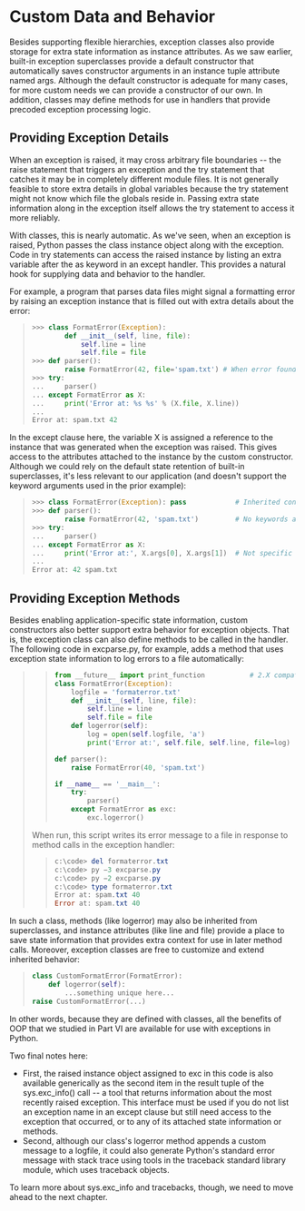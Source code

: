 # Custom Data and Behavior
Besides supporting flexible hierarchies, exception classes also provide storage for extra state information as instance attributes. As we saw earlier, built-in exception superclasses provide a default constructor that automatically saves constructor arguments in an instance tuple attribute named args. Although the default constructor is adequate for many cases, for more custom needs we can provide a constructor of our own. In addition, classes may define methods for use in handlers that provide precoded exception processing logic.

## Providing Exception Details
When an exception is raised, it may cross arbitrary file boundaries -- the raise statement that triggers an exception and the try statement that catches it may be in completely different module files. It is not generally feasible to store extra details in global variables because the try statement might not know which file the globals reside in. Passing extra state information along in the exception itself allows the try statement to access it more reliably.

With classes, this is nearly automatic. As we've seen, when an exception is raised, Python passes the class instance object along with the exception. Code in try statements can access the raised instance by listing an extra variable after the as keyword in an except handler. This provides a natural hook for supplying data and behavior to the handler.

For example, a program that parses data files might signal a formatting error by raising an exception instance that is filled out with extra details about the error:
> ```python
> >>> class FormatError(Exception):
>         def __init__(self, line, file):
>             self.line = line
>             self.file = file
> >>> def parser():
>         raise FormatError(42, file='spam.txt') # When error found
> >>> try:
> ...     parser()
> ... except FormatError as X:
> ...     print('Error at: %s %s' % (X.file, X.line))
> ...
> Error at: spam.txt 42
> ```

In the except clause here, the variable X is assigned a reference to the instance that was generated when the exception was raised. This gives access to the attributes attached to the instance by the custom constructor. Although we could rely on the default state retention of built-in superclasses, it's less relevant to our application (and doesn't support the keyword arguments used in the prior example):
> ```python
> >>> class FormatError(Exception): pass 			# Inherited constructor
> >>> def parser():
>         raise FormatError(42, 'spam.txt') 		# No keywords allowed!
> >>> try:
> ...     parser()
> ... except FormatError as X:
> ...     print('Error at:', X.args[0], X.args[1]) 	# Not specific to this app
> ...
> Error at: 42 spam.txt
> ```

## Providing Exception Methods
Besides enabling application-specific state information, custom constructors also better support extra behavior for exception objects. That is, the exception class can also define methods to be called in the handler. The following code in excparse.py, for example, adds a method that uses exception state information to log errors to a file automatically:
> 
> > ```python
> > from __future__ import print_function 			# 2.X compatibility
> > class FormatError(Exception):
> >     logfile = 'formaterror.txt'
> >     def __init__(self, line, file):
> >         self.line = line
> >         self.file = file
> >     def logerror(self):
> >         log = open(self.logfile, 'a')
> >         print('Error at:', self.file, self.line, file=log)
> > 
> > def parser():
> >     raise FormatError(40, 'spam.txt')
> > 
> > if __name__ == '__main__':
> >     try:
> >         parser()
> >     except FormatError as exc:
> >         exc.logerror()
> > ```
> When run, this script writes its error message to a file in response to method calls in the exception handler:
> > ```powershell
> > c:\code> del formaterror.txt
> > c:\code> py −3 excparse.py
> > c:\code> py −2 excparse.py
> > c:\code> type formaterror.txt
> > Error at: spam.txt 40
> > Error at: spam.txt 40
> > ```
> 
In such a class, methods (like logerror) may also be inherited from superclasses, and instance attributes (like line and file) provide a place to save state information that provides extra context for use in later method calls. Moreover, exception classes are free to customize and extend inherited behavior:
> ```python
> class CustomFormatError(FormatError):
>     def logerror(self):
>         ...something unique here...
> raise CustomFormatError(...)
> ```

In other words, because they are defined with classes, all the benefits of OOP that we studied in Part VI are available for use with exceptions in Python.

Two final notes here: 
- First, the raised instance object assigned to exc in this code is also available generically as the second item in the result tuple of the sys.exc_info() call -- a tool that returns information about the most recently raised exception. This interface must be used if you do not list an exception name in an except clause but still need access to the exception that occurred, or to any of its attached state information or methods. 
- Second, although our class's logerror method appends a custom message to a logfile, it could also generate Python's standard error message with stack trace using tools in the traceback standard library module, which uses traceback objects.

To learn more about sys.exc_info and tracebacks, though, we need to move ahead to the next chapter.
